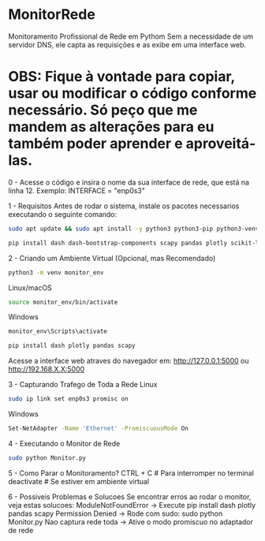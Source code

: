 # MonitorRede
Monitoramento Profissional de Rede em Pythom Sem a necessidade de um servidor DNS, ele capta as requisições e as exibe em uma interface web.

# OBS: Fique à vontade para copiar, usar ou modificar o código conforme necessário. Só peço que me mandem as alterações para eu também poder aprender e aproveitá-las.

0 - Acesse o código e insira o nome da sua interface de rede, que está na linha 12.
Exemplo: INTERFACE = "enp0s3"

1 - Requisitos
Antes de rodar o sistema, instale os pacotes necessarios executando o seguinte comando:
```sh
sudo apt update && sudo apt install -y python3 python3-pip python3-venv libpcap-dev
```
```sh
pip install dash dash-bootstrap-components scapy pandas plotly scikit-learn requests

```
2 - Criando um Ambiente Virtual (Opcional, mas Recomendado)
```sh
python3 -m venv monitor_env
```
 Linux/macOS
```sh
source monitor_env/bin/activate 
```
 Windows
```sh
monitor_env\Scripts\activate
```
```sh
pip install dash plotly pandas scapy
```
Acesse a interface web atraves do navegador em:
http://127.0.0.1:5000 ou http://192.168.X.X:5000

3 - Capturando Trafego de Toda a Rede
 Linux
```sh
sudo ip link set enp0s3 promisc on
```
 Windows
```sh
Set-NetAdapter -Name 'Ethernet' -PromiscuousMode On
```
4 - Executando o Monitor de Rede
```sh
sudo python Monitor.py
```
5 - Como Parar o Monitoramento?
CTRL + C # Para interromper no terminal
deactivate # Se estiver em ambiente virtual

6 - Possiveis Problemas e Solucoes
Se encontrar erros ao rodar o monitor, veja estas solucoes:
ModuleNotFoundError -> Execute pip install dash plotly pandas scapy
Permission Denied -> Rode com sudo: sudo python Monitor.py
Nao captura rede toda -> Ative o modo promiscuo no adaptador de rede
